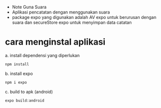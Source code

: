 - Note Guna Suara
- Aplikasi pencatatan dengan menggunakan suara
- package expo yang digunakan adalah AV expo untuk berurusan dengan suara dan secureStore expo untuk menyimpan data catatan

# cara menginstal aplikasi
a. install dependensi yang diperlukan
```sh 
npm install
```
b. install expo
```sh 
npm i expo
```
c. build to apk (android)
```sh 
expo build:android
```
